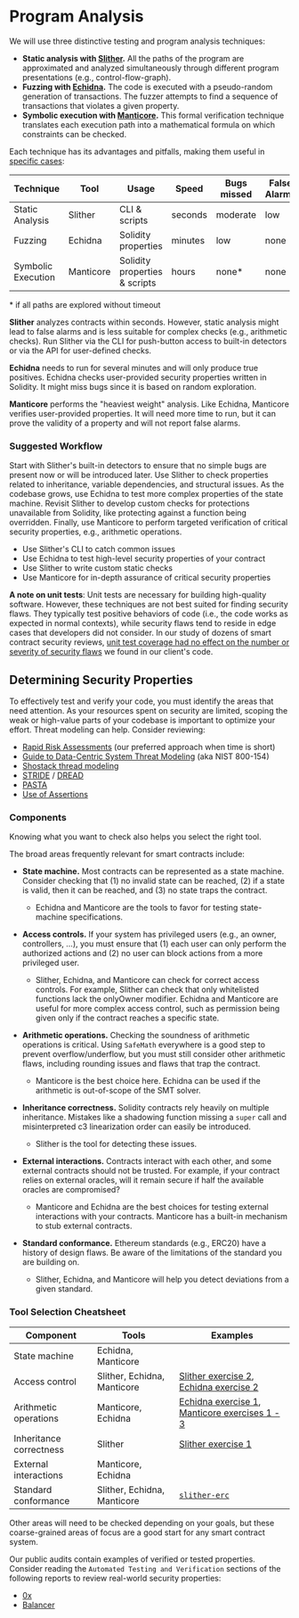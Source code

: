 # Program Analysis

We will use three distinctive testing and program analysis techniques:

- **Static analysis with [Slither](./slither).** All the paths of the program are approximated and analyzed simultaneously through different program presentations (e.g., control-flow-graph).
- **Fuzzing with [Echidna](./echidna).** The code is executed with a pseudo-random generation of transactions. The fuzzer attempts to find a sequence of transactions that violates a given property.
- **Symbolic execution with [Manticore](./manticore).** This formal verification technique translates each execution path into a mathematical formula on which constraints can be checked.

Each technique has its advantages and pitfalls, making them useful in [specific cases](#determining-security-properties):

| Technique          | Tool      | Usage                         | Speed   | Bugs missed | False Alarms |
| ------------------ | --------- | ----------------------------- | ------- | ----------- | ------------ |
| Static Analysis    | Slither   | CLI & scripts                 | seconds | moderate    | low          |
| Fuzzing            | Echidna   | Solidity properties           | minutes | low         | none         |
| Symbolic Execution | Manticore | Solidity properties & scripts | hours   | none\*      | none         |

\* if all paths are explored without timeout

**Slither** analyzes contracts within seconds. However, static analysis might lead to false alarms and is less suitable for complex checks (e.g., arithmetic checks). Run Slither via the CLI for push-button access to built-in detectors or via the API for user-defined checks.

**Echidna** needs to run for several minutes and will only produce true positives. Echidna checks user-provided security properties written in Solidity. It might miss bugs since it is based on random exploration.

**Manticore** performs the "heaviest weight" analysis. Like Echidna, Manticore verifies user-provided properties. It will need more time to run, but it can prove the validity of a property and will not report false alarms.

### Suggested Workflow

Start with Slither's built-in detectors to ensure that no simple bugs are present now or will be introduced later. Use Slither to check properties related to inheritance, variable dependencies, and structural issues. As the codebase grows, use Echidna to test more complex properties of the state machine. Revisit Slither to develop custom checks for protections unavailable from Solidity, like protecting against a function being overridden. Finally, use Manticore to perform targeted verification of critical security properties, e.g., arithmetic operations.

- Use Slither's CLI to catch common issues
- Use Echidna to test high-level security properties of your contract
- Use Slither to write custom static checks
- Use Manticore for in-depth assurance of critical security properties

**A note on unit tests**: Unit tests are necessary for building high-quality software. However, these techniques are not best suited for finding security flaws. They typically test positive behaviors of code (i.e., the code works as expected in normal contexts), while security flaws tend to reside in edge cases that developers did not consider. In our study of dozens of smart contract security reviews, [unit test coverage had no effect on the number or severity of security flaws](https://blog.trailofbits.com/2019/08/08/246-findings-from-our-smart-contract-audits-an-executive-summary/) we found in our client's code.

## Determining Security Properties

To effectively test and verify your code, you must identify the areas that need attention. As your resources spent on security are limited, scoping the weak or high-value parts of your codebase is important to optimize your effort. Threat modeling can help. Consider reviewing:

- [Rapid Risk Assessments](https://infosec.mozilla.org/guidelines/risk/rapid_risk_assessment.html) (our preferred approach when time is short)
- [Guide to Data-Centric System Threat Modeling](https://csrc.nist.gov/publications/detail/sp/800-154/draft) (aka NIST 800-154)
- [Shostack thread modeling](https://www.amazon.com/Threat-Modeling-Designing-Adam-Shostack/dp/1118809998)
- [STRIDE](<https://en.wikipedia.org/wiki/STRIDE_(security)>) / [DREAD](<https://en.wikipedia.org/wiki/DREAD_(risk_assessment_model)>)
- [PASTA](https://en.wikipedia.org/wiki/Threat_model#P.A.S.T.A.)
- [Use of Assertions](https://blog.regehr.org/archives/1091)

### Components

Knowing what you want to check also helps you select the right tool.

The broad areas frequently relevant for smart contracts include:

- **State machine.** Most contracts can be represented as a state machine. Consider checking that (1) no invalid state can be reached, (2) if a state is valid, then it can be reached, and (3) no state traps the contract.
  - Echidna and Manticore are the tools to favor for testing state-machine specifications.
- **Access controls.** If your system has privileged users (e.g., an owner, controllers, ...), you must ensure that (1) each user can only perform the authorized actions and (2) no user can block actions from a more privileged user.

  - Slither, Echidna, and Manticore can check for correct access controls. For example, Slither can check that only whitelisted functions lack the onlyOwner modifier. Echidna and Manticore are useful for more complex access control, such as permission being given only if the contract reaches a specific state.

- **Arithmetic operations.** Checking the soundness of arithmetic operations is critical. Using `SafeMath` everywhere is a good step to prevent overflow/underflow, but you must still consider other arithmetic flaws, including rounding issues and flaws that trap the contract.

  - Manticore is the best choice here. Echidna can be used if the arithmetic is out-of-scope of the SMT solver.

- **Inheritance correctness.** Solidity contracts rely heavily on multiple inheritance. Mistakes like a shadowing function missing a `super` call and misinterpreted c3 linearization order can easily be introduced.

  - Slither is the tool for detecting these issues.

- **External interactions.** Contracts interact with each other, and some external contracts should not be trusted. For example, if your contract relies on external oracles, will it remain secure if half the available oracles are compromised?

  - Manticore and Echidna are the best choices for testing external interactions with your contracts. Manticore has a built-in mechanism to stub external contracts.

- **Standard conformance.** Ethereum standards (e.g., ERC20) have a history of design flaws. Be aware of the limitations of the standard you are building on.
  - Slither, Echidna, and Manticore will help you detect deviations from a given standard.

### Tool Selection Cheatsheet

| Component               | Tools                       | Examples                                                                                                    |
| ----------------------- | --------------------------- | ----------------------------------------------------------------------------------------------------------- |
| State machine           | Echidna, Manticore          |
| Access control          | Slither, Echidna, Manticore | [Slither exercise 2](./slither/exercise2.md), [Echidna exercise 2](./echidna/exercises/Exercise-2.md)       |
| Arithmetic operations   | Manticore, Echidna          | [Echidna exercise 1](./echidna/exercises/Exercise-1.md), [Manticore exercises 1 - 3](./manticore/exercises) |
| Inheritance correctness | Slither                     | [Slither exercise 1](./slither/exercise1.md)                                                                |
| External interactions   | Manticore, Echidna          |
| Standard conformance    | Slither, Echidna, Manticore | [`slither-erc`](https://github.com/crytic/slither/wiki/ERC-Conformance)                                     |

Other areas will need to be checked depending on your goals, but these coarse-grained areas of focus are a good start for any smart contract system.

Our public audits contain examples of verified or tested properties. Consider reading the `Automated Testing and Verification` sections of the following reports to review real-world security properties:

- [0x](https://github.com/trailofbits/publications/blob/master/reviews/0x-protocol.pdf)
- [Balancer](https://github.com/trailofbits/publications/blob/master/reviews/BalancerCore.pdf)
